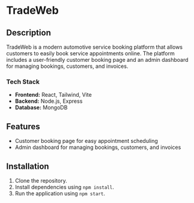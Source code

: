 # TradeWeb

## Description

TradeWeb is a modern automotive service booking platform that allows customers to easily book service appointments online. The platform includes a user-friendly customer booking page and an admin dashboard for managing bookings, customers, and invoices.

### Tech Stack
- **Frontend:** React, Tailwind, Vite
- **Backend:** Node.js, Express
- **Database:** MongoDB

## Features
- Customer booking page for easy appointment scheduling
- Admin dashboard for managing bookings, customers, and invoices

## Installation
1. Clone the repository.
2. Install dependencies using `npm install`.
3. Run the application using `npm start`.